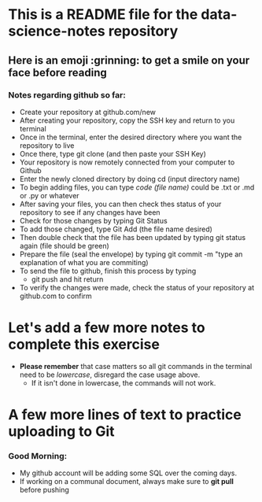 # This is a README file for the data-science-notes repository

<h2>Here is an emoji :grinning: to get a smile on your face before reading </h2>
<h3>Notes regarding github so far:</h3>



- Create your repository at github.com/new
- After creating your repository, copy the SSH key and return to you terminal
- Once in the terminal, enter the desired directory where you want the repository to live
- Once there, type git clone (and then paste your SSH Key)
- Your repository is now remotely connected from your computer to Github
- Enter the newly cloned directory by doing cd (input directory name)
- To begin adding files, you can type *code (file name)* could be .txt or .md or .py or whatever
- After saving your files, you can then check thes status of your repository to see if any changes have been
- Check for those changes by typing Git Status
- To add those changed, type Git Add (the file name desired)
- Then double check that the file has been updated by typing git status again (file should be green)
- Prepare the file (seal the envelope) by typing git commit -m "type an explanation of what you are commiting)
- To send the file to github, finish this process by typing 
    - git push and hit return
- To verify the changes were made, check the status of your repository at github.com to confirm

# Let's add a few more notes to complete this exercise

- **Please remember** that case matters so all git commands in the terminal need to be *lowercase*, disregard the case usage above. 
    - If it isn't done in lowercase, the commands will not work.
    
# A few more lines of text to practice uploading to Git

<h3>Good Morning:</h3>

- My github account will be adding some SQL over the coming days.
- If working on a communal document, always make sure to **git pull** before pushing
